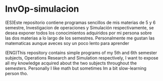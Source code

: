 # InvOp-simulacion

(ES)Este repositorio contiene programas sencillos de mis materias de 5 y 6 semestre, Investigacion de operaciones y Simulación respectivamente, se desea exponer todos los conocimientos 
adquiridos por mi persona sobre las dos materias a lo largo de los semestres. Personalmente me gustan las matematicas aunque aveces soy un poco lento para aprender

(ENG)This repository contains simple programs of my 5th and 6th semester subjects, Operations Research and Simulation respectively, I want to expose all my knowledge
acquired about the two subjects throughout the semesters. Personally I like math but sometimes Im a bit slow-learning person tho.

